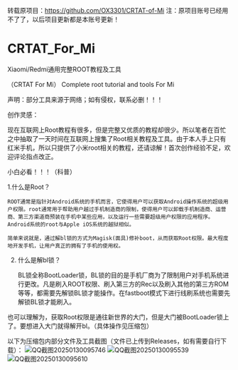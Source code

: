 转载原项目：https://github.com/OX3301/CRTAT-of-Mi
注：原项目账号已经用不了了，以后项目更新都是本账号更新！

# CRTAT_For_Mi

Xiaomi/Redmi通用完整ROOT教程及工具

（CRTAT For Mi） Complete root tutorial and tools For Mi 

声明：部分工具来源于网络；如有侵权，联系必删！！！


创作灵感：

现在互联网上Root教程有很多，但是完整又优质的教程却很少。所以笔者在百忙之中抽取了一天时间在互联网上搜集了Root相关教程及工具。由于本人手上只有红米手机，所以只提供了小米root相关的教程，还请谅解！首次创作经验不足，欢迎评论指点改正。



小白必看！！！（科普）

1.什么是Root？

    ROOT通常是指针对Android系统的手机而言，它使得用户可以获取Android操作系统的超级用户权限。root通常用于帮助用户越过手机制造商的限制，使得用户可以卸载手机制造商、运营商、第三方渠道商预装在手机中某些应用，以及运行一些需要超级用户权限的应用程序。
    Android系统的root与Apple iOS系统的越狱相似。

    简单来说就是，通过解bl锁的方式为Magisk(面具)修补boot，从而获取Root权限。最大程度地开发手机，让用户真正的拥有了手机的使用权。

2. 什么是解bl锁？

   BL锁全称BootLoader锁，BL锁的目的是手机厂商为了限制用户对手机系统进行更改。凡是刷入ROOT权限、刷入第三方的Rec以及刷入其他的第三方ROM等等，都需要先解锁BL锁才能操作。在fastboot模式下进行线刷系统也需要先解锁BL锁才能刷入。

  也可以理解为，获取Root权限是通往新世界的大门，但是大门被BootLoader锁上了。要想进入大门就得解开bl。（具体操作见压缩包）

  以下为压缩包内部分文件及工具截图（文件已上传到Releases，如有需要自行下载）：
![QQ截图20250130095746](https://github.com/user-attachments/assets/7e2806b4-02de-4c91-ae8e-7e99e77bd014)
![QQ截图20250130095539](https://github.com/user-attachments/assets/6443ca76-a691-4bd0-b2c5-5c0db0a03f2c)
![QQ截图20250130095610](https://github.com/user-attachments/assets/9109957c-bb2d-4e43-8030-2544f37e1c9d)

